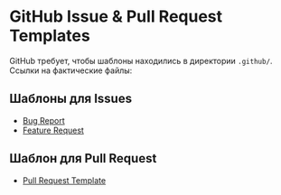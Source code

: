 # GitHub Issue & Pull Request Templates

GitHub требует, чтобы шаблоны находились в директории `.github/`. Ссылки на фактические файлы:

## Шаблоны для Issues
- [Bug Report](../../../.github/ISSUE_TEMPLATE/bug_report.md)
- [Feature Request](../../../.github/ISSUE_TEMPLATE/feature_request.md)

## Шаблон для Pull Request
- [Pull Request Template](../../../.github/PULL_REQUEST_TEMPLATE.md)